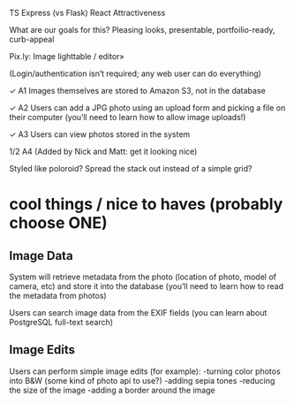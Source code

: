 TS
Express (vs Flask)
React
Attractiveness

What are our goals for this?
Pleasing looks, presentable, portfoilio-ready, curb-appeal


Pix.ly: Image lighttable / editor»

(Login/authentication isn’t required; any web user can do everything)

✓ A1 Images themselves are stored to Amazon S3, not in the database

✓ A2 Users can add a JPG photo using an upload form and picking a file on their computer (you’ll need to learn how to allow image uploads!)

✓ A3 Users can view photos stored in the system

1/2 A4 (Added by Nick and Matt: get it looking nice)

Styled like poloroid?
Spread the stack out instead of a simple grid?


# cool things / nice to haves  (probably choose ONE)

## Image Data
System will retrieve metadata from the photo (location of photo, model of camera, etc) and store it into the database (you’ll need to learn how to read the metadata from photos)

Users can search image data from the EXIF fields (you can learn about PostgreSQL full-text search)


## Image Edits

Users can perform simple image edits (for example):
-turning color photos into B&W   (some kind of photo api to use?)
-adding sepia tones
-reducing the size of the image
-adding a border around the image
